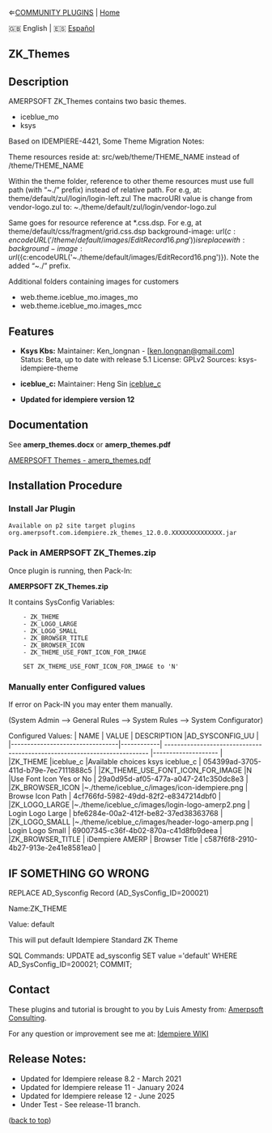 &lArr;[COMMUNITY PLUGINS](../README.md) | [Home](../README.md)

  <div>
    🇬🇧 English | 🇪🇸 <a href="README_ES.md">Español</a>
  </div>
  
  
## <b>ZK_Themes</b>

<a name="readme-top"></a>

## <b>Description</b>

AMERPSOFT ZK_Themes contains two basic themes.
- iceblue_mo
- ksys

Based on IDEMPIERE-4421, Some Theme Migration Notes:

Theme resources reside at:
src/web/theme/THEME_NAME 
instead of /theme/THEME_NAME

Within the theme folder, reference to other theme resources must use full path (with “~./” prefix) instead of relative path. 
For e.g, at:
theme/default/zul/login/login-left.zul
The macroURI value is change from vendor-logo.zul
to:
~./theme/default/zul/login/vendor-logo.zul


Same goes for resource reference at *.css.dsp. 
For e.g, at theme/default/css/fragment/grid.css.dsp background-image: url(${c:encodeURL('/theme/default/images/EditRecord16.png')}) 
is replace with:
background-image: url(${c:encodeURL('~./theme/default/images/EditRecord16.png')}). 
Note the added “~./” prefix.
</pre>

Additional folders containing images for customers

- web.theme.iceblue_mo.images_mo
- web.theme.iceblue_mo.images_mcc

## <b>Features</b>

* <b>Ksys Kbs:</b>
Maintainer: Ken_longnan - [ken.longnan@gmail.com]
Status: Beta, up to date with release 5.1
License: GPLv2
Sources: ksys-idempiere-theme


* <b>iceblue_c:</b>
Maintainer: Heng Sin
[iceblue_c](https://github.com/hengsin/idempiere-examples)

* <b>Updated for idempiere version 12</b>

## <b>Documentation</b>


See <b>amerp_themes.docx</b>   or   <b>amerp_themes.pdf</b>


[AMERPSOFT Themes - amerp_themes.pdf ](./documentation/amerp_themes.pdf)

## <b>Installation Procedure</b>

### <b>Install Jar Plugin </b>
    Available on p2 site target plugins
    org.amerpsoft.com.idempiere.zk_themes_12.0.0.XXXXXXXXXXXXXX.jar

### <b>Pack in AMERPSOFT ZK_Themes.zip</b>

Once plugin is running, then Pack-In:

<b>AMERPSOFT ZK_Themes.zip</b>

It contains SysConfig Variables:

```text
    - ZK_THEME 
    - ZK_LOGO_LARGE
    - ZK_LOGO_SMALL
    - ZK_BROWSER_TITLE
    - ZK_BROWSER_ICON
    - ZK_THEME_USE_FONT_ICON_FOR_IMAGE 
    
    SET ZK_THEME_USE_FONT_ICON_FOR_IMAGE to 'N'
```


### <b>Manually enter Configured values</b>

If error on Pack-IN you may enter them manually.

(System Admin --> General Rules --> System Rules --> System Configurator)

Configured Values:
| NAME	                          | VALUE	   | DESCRIPTION	                                                           |AD_SYSCONFIG_UU      |
|---------------------------------|------------| ------------------------------------------------------------------------- |-------------------- | 
|ZK_THEME	                      |iceblue_c	       |Available choices ksys iceblue_c  |	054399ad-3705-411d-b79e-7ec7111888c5 |
|ZK_THEME_USE_FONT_ICON_FOR_IMAGE |N	       |Use Font Icon Yes or No	                                                   | 29a0d95d-af05-477a-a047-241c350dc8e3 |
|ZK_BROWSER_ICON	              |~./theme/iceblue_c/images/icon-idempiere.png	| Browse Icon Path	| 4cf766fd-5982-49dd-82f2-e8347214dbf0 |
|ZK_LOGO_LARGE	                  |~./theme/iceblue_c/images/login-logo-amerp2.png	| Login Logo Large	| bfe6284e-00a2-412f-be82-37ed38363768 |
|ZK_LOGO_SMALL	                  |~./theme/iceblue_c/images/header-logo-amerp.png	| Login Logo Small	| 69007345-c36f-4b02-870a-c41d8fb9deea |
|ZK_BROWSER_TITLE	              | iDempiere AMERP |	Browser Title	| c587f6f8-2910-4b27-913e-2e41e8581ea0 |


## <b>IF SOMETHING GO WRONG</b>

REPLACE AD_Sysconfig Record (AD_SysConfig_ID=200021)

Name:ZK_THEME

Value: default

This will put default Idempiere Standard ZK Theme
    
SQL Commands: 
UPDATE ad_sysconfig SET value ='default' WHERE AD_SysConfig_ID=200021;
COMMIT;


<!-- CONTACT -->
## Contact

These plugins and tutorial is brought to you by Luis Amesty from: [Amerpsoft Consulting](http://amerpsoft.com/). 

For any question or improvement see me at: [Idempiere WIKI](https://wiki.idempiere.org/en/User:Luisamesty)


## Release Notes:

- Updated for Idempiere release 8.2 - March 2021
- Updated for Idempiere release 11 - January 2024
- Updated for Idempiere release 12 - June 2025
- Under Test - See release-11 branch.

<p align="left">(<a href="#readme-top">back to top</a>)</p>
